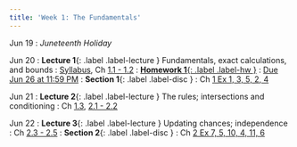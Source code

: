 ```yaml
---
title: 'Week 1: The Fundamentals'
---
```


Jun 19
: *Juneteenth Holiday*

Jun 20
: **Lecture 1**{: .label .label-lecture } Fundamentals, exact calculations, and bounds 
    : [Syllabus](syllabus), Ch [1.1 - 1.2](http://stat88.org/textbook/content/Chapter_01/00_The_Basics.html)
: [**Homework 1**{: .label .label-hw }](http://prob140.datahub.berkeley.edu/hub/user-redirect/git-pull?repo=https://github.com/stat88/content-su23&branch=main&subPath=hw/Homework_01.ipynb) 
    : [Due Jun 26 at 11:59 PM](http://prob140.datahub.berkeley.edu/hub/user-redirect/git-pull?repo=https://github.com/stat88/content-su23&branch=main&subPath=hw/Homework_01.ipynb)
: **Section 1**{: .label .label-disc } 
    : Ch [1 Ex 1, 3, 5, 2, 4](http://stat88.org/textbook/content/Chapter_01/04_Exercises.html)

Jun 21
: **Lecture 2**{: .label .label-lecture } The rules; intersections and conditioning 
    : Ch [1.3](http://stat88.org/textbook/content/Chapter_01/03_Fundamental_Rules.html), [2.1 - 2.2](http://stat88.org/textbook/content/Chapter_02/00_Intersections_and_Conditioning.html)


Jun 22
: **Lecture 3**{: .label .label-lecture } Updating chances; independence 
    : Ch [2.3 - 2.5](http://stat88.org/textbook/content/Chapter_02/03_Bayes_Rule.html)
: **Section 2**{: .label .label-disc }
    : Ch [2 Ex 7, 5, 10, 4, 11, 6](http://stat88.org/textbook/content/Chapter_02/06_Exercises.html)
